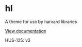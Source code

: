 # hl
A theme for use by harvard libraries

[View documentation](https://docs.google.com/document/d/1P2oQW3Tb3AXxtpW-tnjzFfNFxnb7w8IFWdAgjO-_t2o/edit?usp=sharing)

HUS-125: v3
